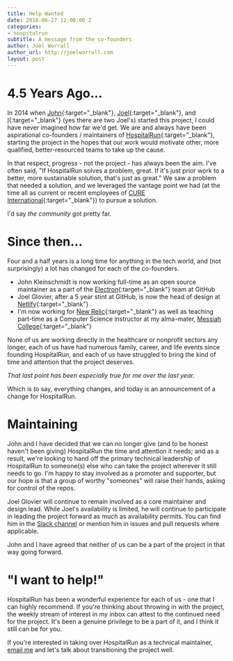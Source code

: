 ```yaml
---
title: Help Wanted
date: 2018-06-27 12:00:00 Z
categories:
- hospitalrun
subtitle: A message from the co-founders
author: Joel Worrall
author_url: http://joelworrall.com
layout: post
---
```


# 4.5 Years Ago...
In 2014 when [John](https://twitter.com/jkleinsc){:target="_blank"}, [Joel](https://twitter.com/jglovier){:target="_blank"}, and [I](https://twitter.com/tangollama){:target="_blank"} (yes there are two Joel's) started this project, I could have never imagined how far we'd get. We are and always have been aspirational co-founders / maintainers of [HospitalRun](http://github.com/hospitalrun){:target="_blank"}, starting the project in the hopes that our work would motivate other, more qualified, better-resourced teams to take up the cause. 

In that respect, progress - not the project - has always been the aim. I've often said, "If HospitalRun solves a problem, great. If it's just prior work to a better, more sustainable solution, that's just as great." We saw a problem that needed a solution, and we leveraged the vantage point we had (at the time all as current or recent employees of [CURE International](http://cure.org){:target="_blank"}) to pursue a solution. 

I'd say _the community_ got pretty far.

# Since then...
Four and a half years is a long time for anything in the tech world, and (not surprisingly) a lot has changed for each of the co-founders. 

- John Kleinschmidt is now working full-time as an open source maintainer as a part of the [Electron](https://electronjs.org/){:target="_blank"} team at GitHub
- Joel Glovier, after a 5 year stint at GitHub, is now the head of design at [Netlify](https://netlify.com){:target="_blank"}
- I'm now working for [New Relic](https://newrelic.com){:target="_blank"} as well as teaching part-time as a Computer Science instructor at my alma-mater, [Messiah College](https://messiah.edu){:target="_blank"}

None of us are working directly in the healthcare or nonprofit sectors any longer, each of us have had numerous family, career, and life events since founding HospitalRun, and each of us have struggled to bring the kind of time and attention that the project deserves. 

_That last point has been especially true for me over the last year._

Which is to say, everything changes, and today is an announcement of a change for HospitalRun.

# Maintaining
John and I have decided that we can no longer give (and to be honest haven't been giving) HospitalRun the time and attention it needs; and as a result, we're looking to hand off the primary technical leadership of HospitalRun to someone(s) else who can take the project wherever it still needs to go. I'm happy to stay involved as a promoter and supporter, but our hope is that a group of worthy "someones" will raise their hands, asking for control of the repos.

Joel Glovier will continue to remain involved as a core maintainer and design lead. While Joel's availability is limited, he will continue to participate in leading the project forward as much as availability permits. You can find him in the [Slack channel](https://github.com/HospitalRun/hospitalrun-frontend/blob/master/.github/CONTRIBUTING.md#slack--communication) or mention him in issues and pull requests where applicable.

John and I have agreed that neither of us can be a part of the project in that way going forward.

# "I want to help!"
HospitalRun has been a wonderful experience for each of us - one that I can highly recommend. If you're thinking about throwing in with the project, the weekly stream of interest in my inbox can attest to the continued need for the project. It's been a genuine privilege to be a part of it, and I think it still can be for you.

If you're interested in taking over HospitalRun as a technical maintainer, [email me](mailto:joel@hospitalrun.io) and let's talk about transitioning the project well. 

[jekyll-gh]: https://github.com/mojombo/jekyll
[jekyll]:    http://jekyllrb.com
